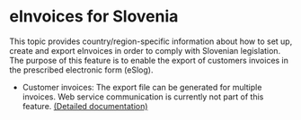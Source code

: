 # eInvoices for Slovenia

This topic provides country/region-specific information about how to set up, create and export eInvoices in order to comply with Slovenian legislation. 
The purpose of this feature is to enable the export of customers invoices in the prescribed electronic form (eSlog).

- Customer invoices: The export file can be generated for multiple invoices. Web service communication is currently not part of this feature. [(Detailed documentation)]()

